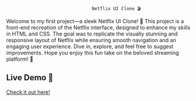 
                                    Netflix UI Clone 🎬

Welcome to my first project—a sleek Netflix UI Clone! 🚀 This project is a front-end recreation of the Netflix interface, designed to enhance my skills in HTML and CSS. The goal was to replicate the visually stunning and responsive layout of Netflix while ensuring smooth navigation and an engaging user experience. Dive in, explore, and feel free to suggest improvements. Hope you enjoy this fun take on the beloved streaming platform! 🍿

## Live Demo 🎉
[Check it out here!](https://681f79e42795853cefb80049--frabjous-mochi-efb14c.netlify.app/)
